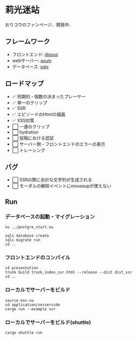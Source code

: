 # 莉光迷站
おりコウのファンページ．開発中．

## フレームワーク
- フロントエンド: [dioxus](https://github.com/DioxusLabs/dioxus)
- webサーバー: [axum](https://github.com/tokio-rs/axum)
- データベース: [sqlx](https://github.com/launchbadge/sqlx)

## ロードマップ
- ✅ 同期的・個数の決まったプレーヤー
- ✅ 単一のクリップ
- ✅ SSR
- ✅ エピソードのHtmlの描画
- ✅ XSS対策
- ⬜ 一連のクリップ
- ⬜ hydration
- ⬜ 投稿における認証
- ⬜ サーバー側・フロントエンドのエラーの表示
- ⬜ トレーシング


## バグ
- ⬜ SSRの際に余計な文字列が生成される
- ⬜ モーダルの解除イベントにmouseupが使えない

## Run
### データベースの起動・マイグレーション
```
nu ../postgre_start.nu
```
```
sqlx database create
sqlx migrate run
cd ..
```

### フロントエンドのコンパイル
```
cd presentation
trunk build trunk_index_ssr.html --release --dist dist_ssr
cd ..
```

### ローカルでサーバーをビルド
```
source env.nu
cd application/serverside
cargo run --example ssr
```

### ローカルでサーバーをビルド(shuttle)
```
cargo shuttle run
```